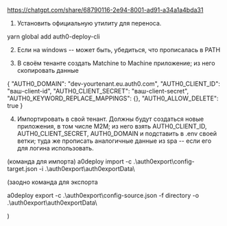 https://chatgpt.com/share/68790116-2e94-8001-ad91-a34a1a4bda31

1. Установить официальную утилиту для переноса.

yarn global add auth0-deploy-cli

2. Если на windows -- может быть, убедиться, что прописалась в PATH

3. В своём тенанте создать Matchine to Machine приложение; из него скопировать данные

{
"AUTH0_DOMAIN": "dev-yourtenant.eu.auth0.com",
"AUTH0_CLIENT_ID": "ваш-client-id",
"AUTH0_CLIENT_SECRET": "ваш-client-secret",
"AUTH0_KEYWORD_REPLACE_MAPPINGS": {},
"AUTH0_ALLOW_DELETE": true
}

4. Импортировать в свой тенант. Должны будут создаться новые приложения, в том числе M2M; из него взять AUTH0_CLIENT_ID, AUTH0_CLIENT_SECRET, AUTH0_DOMAIN и подставить в .env своей ветки; туда же прописать аналогичные данные из spa -- если его для логина использовать.

(команда для импорта)
a0deploy import -c .\auth0export\config-target.json -i .\auth0export\auth0exportData\

(заодно команда для экспорта

a0deploy export -c .\auth0export\config-source.json -f directory -o .\auth0export\auth0exportData\

)
